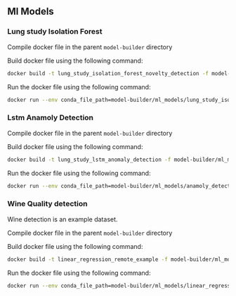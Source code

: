 ## Ml Models

### Lung study Isolation Forest

Compile docker file in the parent `model-builder` directory

Build docker file using the following command:

```bash
docker build -t lung_study_isolation_forest_novelty_detection -f model-builder/ml_models/Dockerfile  .
```

Run the docker file using the following command:

```bash
docker run --env conda_file_path=model-builder/ml_models/lung_study_isolation_forest_novelty_detection/conda.yaml --env conda_env_name=lung_study_isolation_forest_novelty_detection  --env ml_training_file=model-builder/ml_models/lung_study_isolation_forest_novelty_detection/train.py  lung_study_isolation_forest_novelty_detection
```

### Lstm Anamoly Detection

Compile docker file in the parent `model-builder` directory

Build docker file using the following command:

```bash
docker build -t lung_study_lstm_anomaly_detection -f model-builder/ml_models/Dockerfile  .
```

Run the docker file using the following command:

```bash
docker run --env conda_file_path=model-builder/ml_models/anamoly_detection/lung_study/conda.yaml --env conda_env_name=lung_study_lstm_anomaly_detection  --env ml_training_file=model-builder/ml_models/anamoly_detection/lung_study/train.py  lung_study_lstm_anomaly_detection
```

### Wine Quality detection

Wine detection is an example dataset.

Compile docker file in the parent `model-builder` directory

Build docker file using the following command:

```bash
docker build -t linear_regression_remote_example -f model-builder/ml_models/Dockerfile  .
```

Run the docker file using the following command:

```bash
docker run --env conda_file_path=model-builder/ml_models/linear_regression_wine_dataset/conda.yaml --env conda_env_name=linear_regression_remote_example  --env ml_training_file=model-builder/ml_models/linear_regression_wine_dataset/train.py  linear_regression_remote_example
```